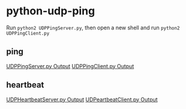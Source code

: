 python-udp-ping
===============

Run `python2 UDPPingServer.py`, then open a new shell and run `python2 UDPPingClient.py`

ping
---
[UDPPingServer.py Output](http://showterm.io/7ea158dc4cb3bf78da114)
[UDPPingClient.py Output](http://showterm.io/c1b51cd93bab6e9e5602d)

heartbeat
---
[UDPHeartbeatServer.py Output](http://showterm.io/d058ed703d5c532cb5fb4)
[UDPeartbeatClient.py Output](http://showterm.io/875b452c392a0cd543145)
